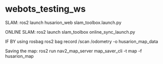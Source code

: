 # webots_testing_ws
SLAM: 
ros2 launch husarion_web slam_toolbox.launch.py

ONLINE SLAM:
ros2 launch slam_toolbox online_sync_launch.py

IF BY using rosbag
ros2 bag record /scan /odometry -o husarion_map_data

Saving the map:
ros2 run nav2_map_server map_saver_cli -t map -f husarion_map

